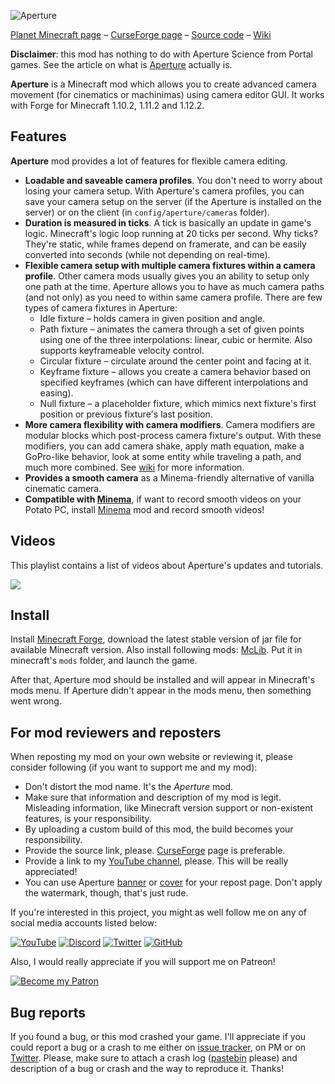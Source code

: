 ![Aperture](https://i.imgur.com/Wras78u.png)

[Planet Minecraft page](https://www.planetminecraft.com/mod/aperture-3978432/) – [CurseForge page](https://minecraft.curseforge.com/projects/aperture) – [Source code](https://github.com/mchorse/aperture) – [Wiki](https://github.com/mchorse/aperture/wiki) 

**Disclaimer**: this mod has nothing to do with Aperture Science from Portal games. See the article on what is [Aperture](https://en.wikipedia.org/wiki/Aperture) actually is.

**Aperture** is a Minecraft mod which allows you to create advanced camera movement (for cinematics or machinimas) using camera editor GUI. It works with Forge for Minecraft 1.10.2, 1.11.2 and 1.12.2.

## Features

**Aperture** mod provides a lot of features for flexible camera editing.

* **Loadable and saveable camera profiles**. You don't need to worry about losing your camera setup. With Aperture's camera profiles, you can save your camera setup on the server (if the Aperture is installed on the server) or on the client (in `config/aperture/cameras` folder).
* **Duration is measured in ticks**. A tick is basically an update in game's logic. Minecraft's logic loop running at 20 ticks per second. Why ticks? They're static, while frames depend on framerate, and can be easily converted into seconds (while not depending on real-time).
* **Flexible camera setup with multiple camera fixtures within a camera profile**. Other camera mods usually gives you an ability to setup only one path at the time. Aperture allows you to have as much camera paths (and not only) as you need to within same camera profile. There are few types of camera fixtures in Aperture: 
    * Idle fixture – holds camera in given position and angle.
    * Path fixture – animates the camera through a set of given points using one of the three interpolations: linear, cubic or hermite. Also supports keyframeable velocity control.
    * Circular fixture – circulate around the center point and facing at it.
    * Keyframe fixture – allows you create a camera behavior based on specified keyframes (which can have different interpolations and easing).
    * Null fixture – a placeholder fixture, which mimics next fixture's first position or previous fixture's last position.
* **More camera flexibility with camera modifiers**. Camera modifiers are modular blocks which post-process camera fixture's output. With these modifiers, you can add camera shake, apply math equation, make a GoPro-like behavior, look at some entity while traveling a path, and much more combined. See [wiki](https://github.com/mchorse/aperture/wiki) for more information.
* **Provides a smooth camera** as a Minema-friendly alternative of vanilla cinematic camera.
* **Compatible with [Minema](http://www.minecraftforum.net/forums/mapping-and-modding/minecraft-mods/2790594-minema-unofficial-the-smooth-movie-recorder)**, if want to record smooth videos on your Potato PC, install [Minema](http://www.minecraftforum.net/forums/mapping-and-modding/minecraft-mods/2790594-minema-unofficial-the-smooth-movie-recorder) mod and record smooth videos!

## Videos

This playlist contains a list of videos about Aperture's updates and tutorials.

<a href="https://youtu.be/5Tnp4z6GWME?list=PL6UPd2Tj65nFLGMBqKaeKOPNp2HOO86Uw"><img src="https://img.youtube.com/vi/5Tnp4z6GWME/0.jpg"></a> 

## Install

Install [Minecraft Forge](http://files.minecraftforge.net/), download the latest stable version of jar file for available Minecraft version. Also install following mods: [McLib](https://minecraft.curseforge.com/projects/mchorses-mclib). Put it in minecraft's `mods` folder, and launch the game.

After that, Aperture mod should be installed and will appear in Minecraft's mods menu. If Aperture didn't appear in the mods menu, then something went wrong. 

## For mod reviewers and reposters

When reposting my mod on your own website or reviewing it, please consider following (if you want to support me and my mod):

* Don't distort the mod name. It's the *Aperture* mod.
* Make sure that information and description of my mod is legit. Misleading information, like Minecraft version support or non-existent features, is your responsibility.
* By uploading a custom build of this mod, the build becomes your responsibility.
* Provide the source link, please. [CurseForge](https://minecraft.curseforge.com/projects/aperture) page is preferable.
* Provide a link to my [YouTube channel](https://www.youtube.com/channel/UCSLuDXxxql4EVK_Ktd6PNbw), please. This will be really appreciated! 
* You can use Aperture [banner](https://i.imgur.com/Wras78u.png) or [cover](https://i.imgur.com/rckGnn4.png) for your repost page. Don't apply the watermark, though, that's just rude.

If you're interested in this project, you might as well follow me on any of social media accounts listed below:

[![YouTube](http://i.imgur.com/yA4qam9.png)](https://www.youtube.com/channel/UCSLuDXxxql4EVK_Ktd6PNbw) [![Discord](http://i.imgur.com/gI6JEpJ.png)](https://discord.gg/qfxrqUF) [![Twitter](http://i.imgur.com/6b8vHcX.png)](https://twitter.com/McHorsy) [![GitHub](http://i.imgur.com/DmTn1f1.png)](https://github.com/mchorse) 

Also, I would really appreciate if you will support me on Patreon!

[![Become my Patron](https://i.imgur.com/4pQZ2xW.png)](https://www.patreon.com/McHorse) 

## Bug reports

If you found a bug, or this mod crashed your game. I'll appreciate if you could report a bug or a crash to me either on [issue tracker](https://github.com/mchorse/aperture/issues/), on PM or on [Twitter](https://twitter.com/McHorsy). Please, make sure to attach a crash log ([pastebin](http://pastebin.com) please) and description of a bug or crash and the way to reproduce it. Thanks!